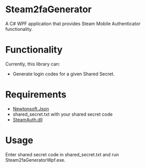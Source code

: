 # Steam2faGenerator
A C# WPF application that provides Steam Mobile Authenticator functionality. 

# Functionality
Currently, this library can:

* Generate login codes for a given Shared Secret. 

# Requirements

* [Newtonsoft.Json](http://www.newtonsoft.com/json)
* shared_secret.txt with your shared secret code
* [SteamAuth.dll](https://github.com/geel9/SteamAuth)

# Usage
Enter shared secret code in shared_secret.txt and run Steam2faGeneratorWpf.exe. 
